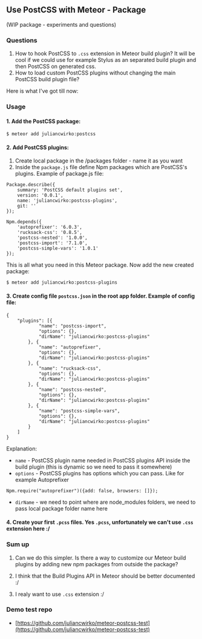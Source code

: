 ## Use PostCSS with Meteor - Package

(WIP package - experiments and questions)

### Questions

1. How to hook PostCSS to `.css` extension in Meteor build plugin? It will be cool if we could use for example Stylus as an separated build plugin and then PostCSS on generated css.
2. How to load custom PostCSS plugins without changing the main PostCSS build plugin file?

Here is what I've got till now:

### Usage

#### 1. Add the PostCSS package:

```
$ meteor add juliancwirko:postcss
```

#### 2. Add PostCSS plugins:

1. Create local package in the /packages folder - name it as you want
2. Inside the `package.js` file define Npm packages which are PostCSS's plugins. Example of package.js file:

```
Package.describe({
    summary: 'PostCSS default plugins set',
    version: '0.0.1',
    name: 'juliancwirko:postcss-plugins',
    git: ''
});

Npm.depends({
    'autoprefixer': '6.0.3',
    'rucksack-css': '0.8.5',
    'postcss-nested': '1.0.0',
    'postcss-import': '7.1.0',
    'postcss-simple-vars': '1.0.1'
});

```
This is all what you need in this Meteor package. Now add the new created package:
```
$ meteor add juliancwirko:postcss-plugins
```

#### 3. Create config file `postcss.json` in the root app folder. Example of config file:

```
{
    "plugins": [{
            "name": "postcss-import",
            "options": {},
            "dirName": "juliancwirko:postcss-plugins"
        }, {
            "name": "autoprefixer",
            "options": {},
            "dirName": "juliancwirko:postcss-plugins"
        }, {
            "name": "rucksack-css",
            "options": {},
            "dirName": "juliancwirko:postcss-plugins"
        }, {
            "name": "postcss-nested",
            "options": {},
            "dirName": "juliancwirko:postcss-plugins"
        }, {
            "name": "postcss-simple-vars",
            "options": {},
            "dirName": "juliancwirko:postcss-plugins"
        }
    ]
}
```
Explanation:

- `name` - PostCSS plugin name needed in PostCSS plugins API inside the build plugin (this is dynamic so we need to pass it somewhere)
- `options` - PostCSS plugins has options which you can pass. Like for example Autoprefixer
```
Npm.require("autoprefixer")({add: false, browsers: []});
```
- `dirName` - we need to point where are node_modules folders, we need to pass local package folder name here

#### 4. Create your first `.pcss` files. Yes `.pcss`, unfortunately we can't use `.css` extension here :/


### Sum up

1. Can we do this simpler. Is there a way to customize our Meteor build plugins by adding new npm packages from outside the package?

2. I think that the Build Plugins API in Meteor should be better documented :/

3. I realy want to use `.css` extension :/

### Demo test repo

- [https://github.com/juliancwirko/meteor-postcss-test](https://github.com/juliancwirko/meteor-postcss-test)
